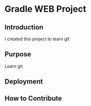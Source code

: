 #  Gradle WEB Project

## Introduction
I created this project to learn git
## Purpose
Learn git
## Deployment

## How to Contribute